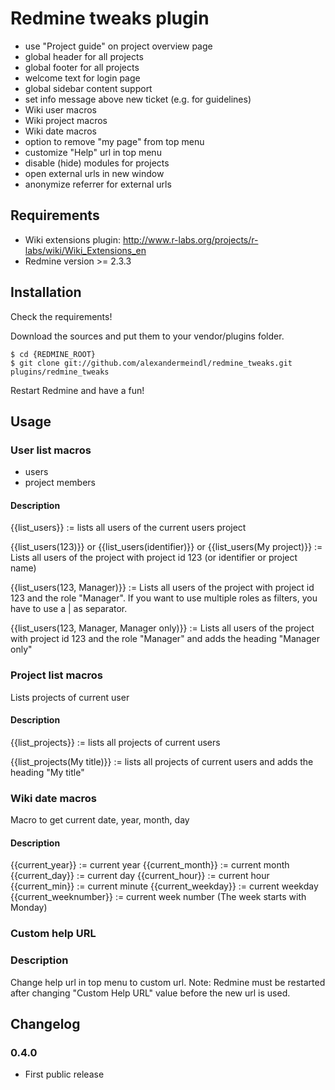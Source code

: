 # Redmine tweaks plugin

* use "Project guide" on project overview page
* global header for all projects
* global footer for all projects
* welcome text for login page
* global sidebar content support
* set info message above new ticket (e.g. for guidelines)
* Wiki user macros
* Wiki project macros
* Wiki date macros
* option to remove "my page" from top menu
* customize "Help" url in top menu
* disable (hide) modules for projects
* open external urls in new window
* anonymize referrer for external urls


## Requirements

* Wiki extensions plugin: http://www.r-labs.org/projects/r-labs/wiki/Wiki_Extensions_en
* Redmine version >= 2.3.3


## Installation

Check the requirements!

Download the sources and put them to your vendor/plugins folder.

    $ cd {REDMINE_ROOT}
    $ git clone git://github.com/alexandermeindl/redmine_tweaks.git plugins/redmine_tweaks

Restart Redmine and have a fun!


## Usage

### User list macros

* users
* project members

#### Description

{{list_users}} := lists all users of the current users project

{{list_users(123)}} or {{list_users(identifier)}} or {{list_users(My project)}} := Lists all users of the project with project id 123 (or identifier or project name)

{{list_users(123, Manager)}} := Lists all users of the project with project id 123 and the role "Manager". If you want to use multiple roles as filters, you have to use a | as separator.

{{list_users(123, Manager, Manager only)}} := Lists all users of the project with project id 123 and the role "Manager" and adds the heading "Manager only"


### Project list macros

Lists projects of current user

#### Description

{{list_projects}} := lists all projects of current users

{{list_projects(My title)}} := lists all projects of current users and adds the heading "My title"


### Wiki date macros

Macro to get current date, year, month, day

#### Description

{{current_year}} := current year
{{current_month}} := current month
{{current_day}} := current day
{{current_hour}} := current hour
{{current_min}} := current minute
{{current_weekday}} := current weekday
{{current_weeknumber}} := current week number (The week starts with Monday)


### Custom help URL

### Description

Change help url in top menu to custom url.
Note: Redmine must be restarted after changing "Custom Help URL"</tt> value before the new url is used.


## Changelog

### 0.4.0

- First public release
